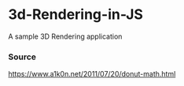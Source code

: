 # 3d-Rendering-in-JS
A sample 3D Rendering application

### Source
https://www.a1k0n.net/2011/07/20/donut-math.html

